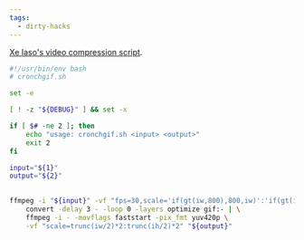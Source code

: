 ```yaml
---
tags:
  - dirty-hacks
---
```

[Xe Iaso's video compression script](https://xeiaso.net/notes/2024/cronchgif/).

```sh
#!/usr/bin/env bash
# cronchgif.sh

set -e

[ ! -z "${DEBUG}" ] && set -x

if [ $# -ne 2 ]; then
	echo "usage: cronchgif.sh <input> <output>"
	exit 2
fi

input="${1}"
output="${2}"

        
ffmpeg -i "${input}" -vf "fps=30,scale='if(gt(iw,800),800,iw)':'if(gt(iw,800),-2,ih)'" -c:v pam -f image2pipe - | \
	convert -delay 3 - -loop 0 -layers optimize gif:- | \
	ffmpeg -i - -movflags faststart -pix_fmt yuv420p \
	-vf "scale=trunc(iw/2)*2:trunc(ih/2)*2" "${output}"
```